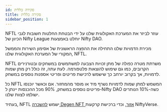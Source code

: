 ```yaml
---
id: סקירה כללית
title: סקירה כללית
sidebar_position: 1
---
```


NFTL עוזר לביזר את המערכת האקולוגית שלנו על ידי הבטחת החלטות חשובות לגבי הכיוון של Nifty League יוחלט באמצעות Nifty DAO.

מכירת הדמויות שלנו התחילה את ההפצה הראשונית של אסימון השירות והממשל המקורי של המערכת האקולוגית שלנו, NFTL.

NFTL משרתת מטרה כפולה של מתן זכויות הצבעה למשתמשים במשחקים ובטורנירים הקרובים, כמו גם שימוש להוצאות פלטפורמה. לעת עתה, זה כולל רק מתן שמות לדמויות, אך בקרוב יורחב כך שישמש לרכישת פריטים ופריטי אספנות נוספים במשחק.

כל NFTL המשמש למתן שמות לדמויות נשרף מיד או מוסר מהמחזור. אם וכאשר יוכנסו פריטים נוספים במשחק, 90% מכל ההכנסות יינתן ל-Nifty DAO כשה-10% הנותרים ישולמו לצוות שלנו.

בעתיד, NFTL ישמש [להשכרה Degen NFT אזור](http://localhost:3000/guides/rentals/rental-overview), וכדי ברכישת קרקעות NiftyVerse.
